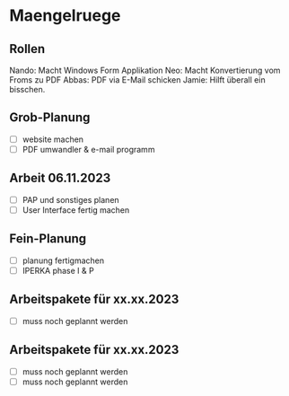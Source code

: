 # Maengelruege

## Rollen
Nando: Macht Windows Form Applikation
Neo: Macht Konvertierung vom Froms zu PDF
Abbas: PDF via E-Mail schicken
Jamie: Hilft überall ein bisschen.
## Grob-Planung

- [ ] website machen
- [ ] PDF umwandler & e-mail programm

## Arbeit 06.11.2023
- [ ] PAP und sonstiges planen
- [ ] User Interface fertig machen

## Fein-Planung

- [ ] planung fertigmachen
- [ ] IPERKA phase I & P

## Arbeitspakete für xx.xx.2023

- [ ] muss noch geplannt werden

## Arbeitspakete für xx.xx.2023

- [ ] muss noch geplannt werden
- [ ] muss noch geplannt werden
